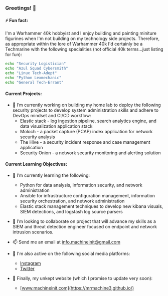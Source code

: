 ### Greetings! 👋
#### ⚡ Fun fact: 
I'm a Warhammer 40k hobbyist and I enjoy building and painting miniture figurines when I'm not building on my technology side projects. Therefore, as appropriate within the lore of Warhammer 40k I'd certainly be a Techmarine with the following specialities (not official 40k terms...just listing for fun):

```bash
echo "Security Logistician"
echo "Azul Squad Cybersmith"
echo "Linux Tech-Adept"
echo "Python Lexmechanic"
echo "General Tech-Errant"
```

#### Current Projects:
- 🔭 I’m currently working on building my home lab to deploy the following security projects to develop system administration skills and adhere to DevOps mindset and CI/CD workflow:
  - Elastic stack - log ingestion pipeline, search analytics engine, and data visualization application stack
  - Moloch - a packet capture (PCAP) index application for network security analysis
  - The Hive - a security incident response and case management application
  - Security Onion - a network security monitoring and alerting solution

#### Current Learning Objectives:
- 🌱 I’m currently learning the following:
  - Python for data analysis, information security, and network administration
  - Ansible for infrastructure configuration management, information security orchestration, and network administration
  - Elastic stack management techniques to develop new kibana visuals, SIEM detections, and logstash log source parsers


- 👯 I’m looking to collaborate on project that will advance my skills as a SIEM and threat detection engineer focused on endpoint and network intrusion scenarios.

- 📫 Send me an email at [info.machineinit@gmail.com](mailto:info.machineinit@gmail.com)
- 💬 I'm also active on the following social media platforms:
  - [Instagram](https://www.instagram.com/m1ster_machine/)
  - [Twitter](https://twitter.com/mrmachine31)

- 🤔 Finally, my unkept website (which I promise to update very soon):
  - [www.machineinit.com](https://mrmachine3.github.io/)
  
<!--
**Mrmachine3/mrmachine3** is a ✨ _special_ ✨ repository because its `README.md` (this file) appears on your GitHub profile.

Here are some ideas to get you started:
- 🤔 I’m looking for help with ...
- 💬 Ask me about ...
- 📫 How to reach me: ...
- 😄 Pronouns: ...
-->
